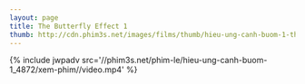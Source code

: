 ```yaml
---
layout: page
title: The Butterfly Effect 1
thumb: http://cdn.phim3s.net/images/films/thumb/hieu-ung-canh-buom-1-the-butterfly-effect-1-2004.jpg
---
```

{% include jwpadv src='//phim3s.net/phim-le/hieu-ung-canh-buom-1_4872/xem-phim//video.mp4' %}